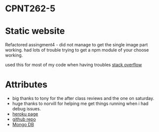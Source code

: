 # CPNT262-5
# Static website

Refactored assingment4 - did not manage to get the single image part working. 
had lots of trouble trying to get a npm module of your choose working.

used this for most of my code when having troubles [stack overflow](https://stackoverflow.com/)


# Attributes 
* big thanks to tony for the after class reviews and the one on saturday. 
* huge thanks to norvill for helping me get things running when i had debug issues. 
* [heroku page](https://cpnt2624a.herokuapp.com/)
* [github repo](https://github.com/michaelhintz16/CPNT262-5)
* [Mongo DB](https://cloud.mongodb.com/v2/6052110a4eee6f74248cd346#metrics/replicaSet/605212f507bbe522b2f136f6/explorer/CPNT2625retryWrites%3Dtrue%26w%3Dmajority)
